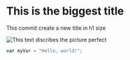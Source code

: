 # This is the biggest title

This commit create a new title in h1 size

![This text discribes the picture perfect](https://octodex.github.com/images/yaktocat.png)


``` javascript
var myVar = "Hello, world!";
```

